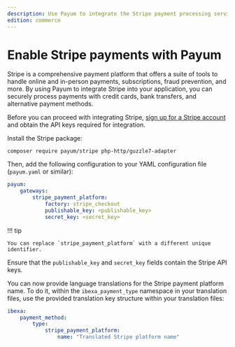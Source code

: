 ```yaml
---
description: Use Payum to integrate the Stripe payment processing service.
edition: commerce
---
```


# Enable Stripe payments with Payum

Stripe is a comprehensive payment platform that offers a suite of tools to handle online and in-person payments, subscriptions, fraud prevention, and more.
By using Payum to integrate Stripe into your application, you can securely process payments with credit cards, bank transfers, and alternative payment methods.

Before you can proceed with integrating Stripe, [sign up for a Stripe account](https://dashboard.stripe.com/register) and obtain the API keys required for integration.

Install the Stripe package:

`composer require payum/stripe php-http/guzzle7-adapter`

Then, add the following configuration to your YAML configuration file (`payum.yaml` or similar):

```yaml
payum:
    gateways:
        stripe_payment_platform:
            factory: stripe_checkout
            publishable_key: <publishable_key>
            secret_key: <secret_key>

```

!!! tip

    You can replace `stripe_payment_platform` with a different unique identifier.

Ensure that the `publishable_key` and `secret_key` fields contain the Stripe API keys.

You can now provide language translations for the Stripe payment platform name.
To do it, within the `ibexa_payment_type` namespace in your translation files, use the provided translation key structure within your translation files:

```yaml
ibexa:
    payment_method:
        type:
            stripe_payment_platform:
                name: "Translated Stripe platform name"

```